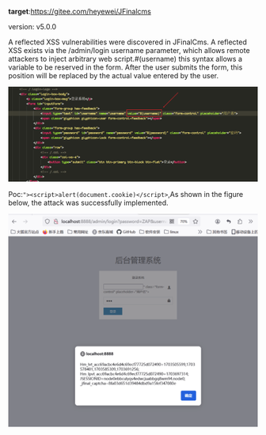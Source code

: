 **target**:https://gitee.com/heyewei/JFinalcms

version: v5.0.0

A reflected XSS vulnerabilities were discovered in JFinalCms.
A reflected XSS exists via the /admin/login username parameter, which allows remote attackers to inject arbitrary web script.#(username) this syntax allows a variable to be reserved in the form. After the user submits the form, this position will be replaced by the actual value entered by the user.

![image-20240117214631855](image/JFinalcms/image-20240117214631855.png)

Poc:`"><script>alert(document.cookie)</script>`,As shown in the figure below, the attack was successfully implemented.

![image-20240117214645266](image/JFinalcms/image-20240117214645266.png)



